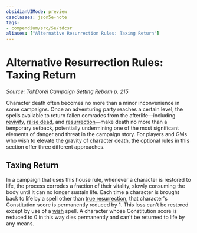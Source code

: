 ```yaml
---
obsidianUIMode: preview
cssclasses: json5e-note
tags:
- compendium/src/5e/tdcsr
aliases: ["Alternative Resurrection Rules: Taxing Return"]
---
```

# Alternative Resurrection Rules: Taxing Return
*Source: Tal'Dorei Campaign Setting Reborn p. 215* 

Character death often becomes no more than a minor inconvenience in some campaigns. Once an adventuring party reaches a certain level, the spells available to return fallen comrades from the afterlife—including [revivify](/Systems/5e/spells/revivify.md), [raise dead](/Systems/5e/spells/raise-dead.md), and [resurrection](/Systems/5e/spells/resurrection.md)—make death no more than a temporary setback, potentially undermining one of the most significant elements of danger and threat in the campaign story. For players and GMs who wish to elevate the gravity of character death, the optional rules in this section offer three different approaches.

## Taxing Return

In a campaign that uses this house rule, whenever a character is restored to life, the process corrodes a fraction of their vitality, slowly consuming the body until it can no longer sustain life. Each time a character is brought back to life by a spell other than [true resurrection](/Systems/5e/spells/true-resurrection.md), that character's Constitution score is permanently reduced by 1. This loss can't be restored except by use of a [wish](/Systems/5e/spells/wish.md) spell. A character whose Constitution score is reduced to 0 in this way dies permanently and can't be returned to life by any means.